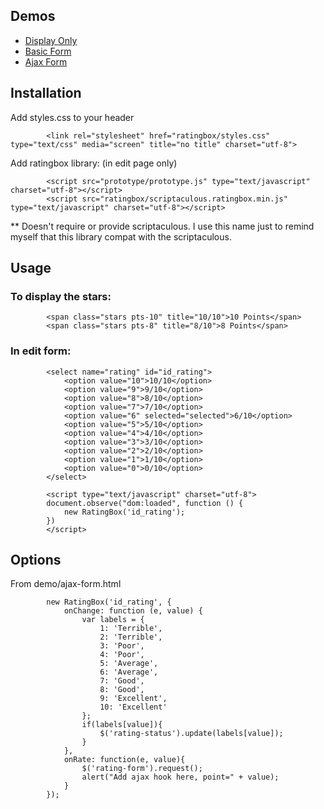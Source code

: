 ## Demos

* [Display Only](http://github.com/ssimasanti/ratingbox/raw/master/display.html)
* [Basic Form](http://github.com/ssimasanti/ratingbox/raw/master/basic-form.html)
* [Ajax Form](http://github.com/ssimasanti/ratingbox/raw/master/ajax-form.html)

## Installation

Add styles.css to your header
			
			<link rel="stylesheet" href="ratingbox/styles.css" type="text/css" media="screen" title="no title" charset="utf-8">
			
Add ratingbox library: (in edit page only)


			<script src="prototype/prototype.js" type="text/javascript" charset="utf-8"></script>
			<script src="ratingbox/scriptaculous.ratingbox.min.js" type="text/javascript" charset="utf-8"></script>
			
			
** Doesn't require or provide scriptaculous. I use this name just to remind myself that this library compat with the scriptaculous.


## Usage

### To display the stars:

			<span class="stars pts-10" title="10/10">10 Points</span>
			<span class="stars pts-8" title="8/10">8 Points</span>

### In edit form:
			<select name="rating" id="id_rating">
				<option value="10">10/10</option>	
				<option value="9">9/10</option>	
				<option value="8">8/10</option>	
				<option value="7">7/10</option>	
				<option value="6" selected="selected">6/10</option>	
				<option value="5">5/10</option>	
				<option value="4">4/10</option>	
				<option value="3">3/10</option>	
				<option value="2">2/10</option>	
				<option value="1">1/10</option>	
				<option value="0">0/10</option>	
			</select>

			<script type="text/javascript" charset="utf-8">
			document.observe("dom:loaded", function () {
				new RatingBox('id_rating');
			})
			</script>


## Options

From demo/ajax-form.html

			new RatingBox('id_rating', {
				onChange: function (e, value) {	
					var labels = {
						1: 'Terrible', 
						2: 'Terrible', 
						3: 'Poor', 
						4: 'Poor', 
						5: 'Average', 
						6: 'Average', 
						7: 'Good', 
						8: 'Good', 
						9: 'Excellent',
						10: 'Excellent'
					};
					if(labels[value]){
						$('rating-status').update(labels[value]);
					}
				},
				onRate: function(e, value){
					$('rating-form').request();
					alert("Add ajax hook here, point=" + value);
				}
			});		

